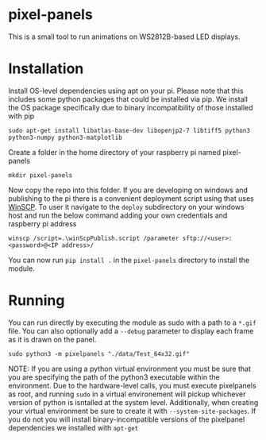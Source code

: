 # pixel-panels

This is a small tool to run animations on WS2812B-based LED displays.

# Installation

Install OS-level dependencies using apt on your pi. Please note that this includes some python packages that could be installed via pip. We install the OS package specifically due to binary incompatibility of those installed with pip

    sudo apt-get install libatlas-base-dev libopenjp2-7 libtiff5 python3 python3-numpy python3-matplotlib

Create a folder in the home directory of your raspberry pi named pixel-panels

	mkdir pixel-panels

Now copy the repo into this folder. If you are developing on windows and publishing to the pi there is a convenient deployment script using that uses [WinSCP](https://winscp.net/). To user it navigate to the `deploy` subdirectory on your windows host and run the below command adding your own credentials and raspberry pi address

    winscp /script=.\winScpPublish.script /parameter sftp://<user>:<password>@<IP address>/

You can now run `pip install .` in the `pixel-panels` directory to install the module.

# Running

You can run directly by executing the module as sudo with a path to a `*.gif` file. You can also optionally add a `--debug` parameter to display each frame as it is drawn on the panel.

    sudo python3 -m pixelpanels "./data/Test_64x32.gif"
    
NOTE: If you are using a python virtual environment you must be sure that you are specifying the path of the python3 executable within the environment. Due to the hardware-level calls, you must execute pixelpanels as root, and running `sudo` in a virtual environement will pickup whichever version of python is isntalled at the system level. Additionally, when creating your virtual environment be sure to create it with `--system-site-packages`. If you do not you will install binary-incompatible versions of the pixelpanel dependencies we installed with `apt-get`